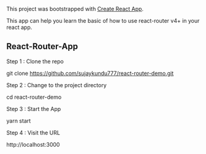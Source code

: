 This project was bootstrapped with [Create React App](https://github.com/facebookincubator/create-react-app).

This app can help you learn the basic of how to use react-router v4+ in your react app.

## React-Router-App

Step 1 : Clone the repo 

 git clone https://github.com/sujaykundu777/react-router-demo.git

Step 2 : Change to the project directory

 cd react-router-demo
 
Step 3 : Start the App
 
 yarn start

Step 4 : Visit the URL

 http://localhost:3000

 
